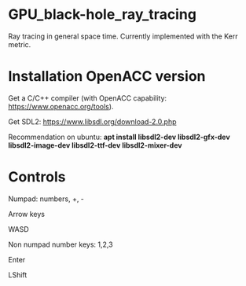 # GPU_black-hole_ray_tracing
Ray tracing in general space time. Currently implemented with the Kerr metric.

# Installation OpenACC version
Get a C/C++ compiler (with OpenACC capability: https://www.openacc.org/tools).

Get SDL2: https://www.libsdl.org/download-2.0.php

Recommendation on ubuntu:
__apt install libsdl2-dev libsdl2-gfx-dev libsdl2-image-dev libsdl2-ttf-dev libsdl2-mixer-dev__

# Controls
Numpad: numbers, +, -

Arrow keys

WASD

Non numpad number keys: 1,2,3

Enter

LShift



